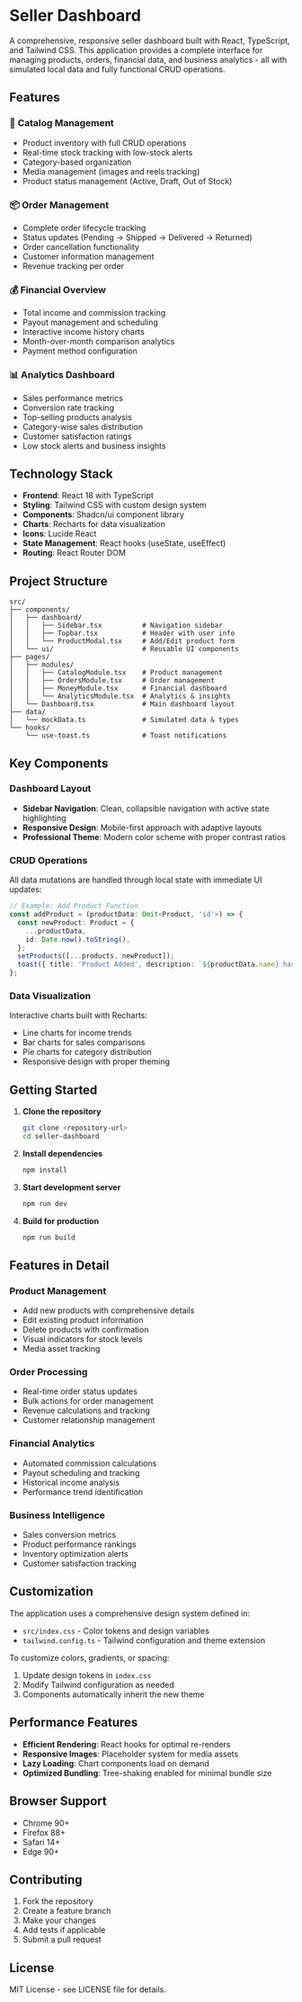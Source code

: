# Seller Dashboard

A comprehensive, responsive seller dashboard built with React, TypeScript, and Tailwind CSS. This application provides a complete interface for managing products, orders, financial data, and business analytics - all with simulated local data and fully functional CRUD operations.

## Features

### 🏪 **Catalog Management**
- Product inventory with full CRUD operations
- Real-time stock tracking with low-stock alerts
- Category-based organization
- Media management (images and reels tracking)
- Product status management (Active, Draft, Out of Stock)

### 📦 **Order Management**
- Complete order lifecycle tracking
- Status updates (Pending → Shipped → Delivered → Returned)
- Order cancellation functionality
- Customer information management
- Revenue tracking per order

### 💰 **Financial Overview**
- Total income and commission tracking
- Payout management and scheduling
- Interactive income history charts
- Month-over-month comparison analytics
- Payment method configuration

### 📊 **Analytics Dashboard**
- Sales performance metrics
- Conversion rate tracking
- Top-selling products analysis
- Category-wise sales distribution
- Customer satisfaction ratings
- Low stock alerts and business insights

## Technology Stack

- **Frontend**: React 18 with TypeScript
- **Styling**: Tailwind CSS with custom design system
- **Components**: Shadcn/ui component library
- **Charts**: Recharts for data visualization
- **Icons**: Lucide React
- **State Management**: React hooks (useState, useEffect)
- **Routing**: React Router DOM

## Project Structure

```
src/
├── components/
│   ├── dashboard/
│   │   ├── Sidebar.tsx          # Navigation sidebar
│   │   ├── Topbar.tsx           # Header with user info
│   │   └── ProductModal.tsx     # Add/Edit product form
│   └── ui/                      # Reusable UI components
├── pages/
│   ├── modules/
│   │   ├── CatalogModule.tsx    # Product management
│   │   ├── OrdersModule.tsx     # Order management
│   │   ├── MoneyModule.tsx      # Financial dashboard
│   │   └── AnalyticsModule.tsx  # Analytics & insights
│   └── Dashboard.tsx            # Main dashboard layout
├── data/
│   └── mockData.ts              # Simulated data & types
└── hooks/
    └── use-toast.ts             # Toast notifications
```

## Key Components

### Dashboard Layout
- **Sidebar Navigation**: Clean, collapsible navigation with active state highlighting
- **Responsive Design**: Mobile-first approach with adaptive layouts
- **Professional Theme**: Modern color scheme with proper contrast ratios

### CRUD Operations
All data mutations are handled through local state with immediate UI updates:

```typescript
// Example: Add Product Function
const addProduct = (productData: Omit<Product, 'id'>) => {
  const newProduct: Product = {
    ...productData,
    id: Date.now().toString(),
  };
  setProducts([...products, newProduct]);
  toast({ title: 'Product Added', description: `${productData.name} has been added.` });
};
```

### Data Visualization
Interactive charts built with Recharts:
- Line charts for income trends
- Bar charts for sales comparisons  
- Pie charts for category distribution
- Responsive design with proper theming

## Getting Started

1. **Clone the repository**
   ```bash
   git clone <repository-url>
   cd seller-dashboard
   ```

2. **Install dependencies**
   ```bash
   npm install
   ```

3. **Start development server**
   ```bash
   npm run dev
   ```

4. **Build for production**
   ```bash
   npm run build
   ```

## Features in Detail

### Product Management
- Add new products with comprehensive details
- Edit existing product information
- Delete products with confirmation
- Visual indicators for stock levels
- Media asset tracking

### Order Processing
- Real-time order status updates
- Bulk actions for order management
- Revenue calculations and tracking
- Customer relationship management

### Financial Analytics
- Automated commission calculations
- Payout scheduling and tracking
- Historical income analysis
- Performance trend identification

### Business Intelligence
- Sales conversion metrics
- Product performance rankings
- Inventory optimization alerts
- Customer satisfaction tracking

## Customization

The application uses a comprehensive design system defined in:
- `src/index.css` - Color tokens and design variables
- `tailwind.config.ts` - Tailwind configuration and theme extension

To customize colors, gradients, or spacing:
1. Update design tokens in `index.css`
2. Modify Tailwind configuration as needed
3. Components automatically inherit the new theme

## Performance Features

- **Efficient Rendering**: React hooks for optimal re-renders
- **Responsive Images**: Placeholder system for media assets
- **Lazy Loading**: Chart components load on demand
- **Optimized Bundling**: Tree-shaking enabled for minimal bundle size

## Browser Support

- Chrome 90+
- Firefox 88+
- Safari 14+
- Edge 90+

## Contributing

1. Fork the repository
2. Create a feature branch
3. Make your changes
4. Add tests if applicable
5. Submit a pull request

## License

MIT License - see LICENSE file for details.